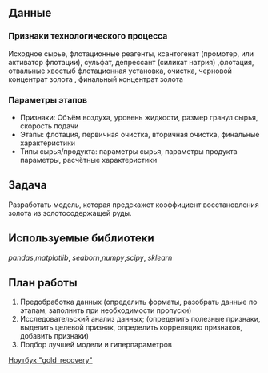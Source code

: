 ## Данные

### Признаки технологического процесса 
 Исходное сырье, флотационные реагенты, ксантогенат (промотер, или активатор флотации), сульфат, депрессант (силикат натрия) ,флотация, отвальные хвостыб флотационная установка, очистка, черновой концентрат золота , финальный концентрат золота

### Параметры этапов

- Признаки: Объём воздуха, уровень жидкости, размер гранул сырья, скорость подачи
- Этапы: флотация, первичная очистка, вторичная очистка, финальные характеристики
- Типы сырья/продукта: параметры сырья, параметры продукта параметры, расчётные характеристики

## Задача

Разработать модель, которая предскажет коэффициент восстановления золота из золотосодержащей руды.

## Используемые библиотеки
*pandas*,*matplotlib*, *seaborn*,*numpy*,*scipy*, *sklearn*

## План работы
1. Предобработка данных (определить форматы, разобрать данные по этапам, заполнить при необходимости пропуски)
2. Исследовательский анализ данных; (определить полезные признаки, выделить целевой признак, определить корреляцию признаков, добавить признаки)
3. Подбор лучшей модели и гиперпараметров

  [Ноутбук "gold_recovery"](https://nbviewer.jupyter.org/github/Timsa27/sample_project/blob/main/gold_recovery/gold_recovery.ipynb/ "Необязательная подсказка")

